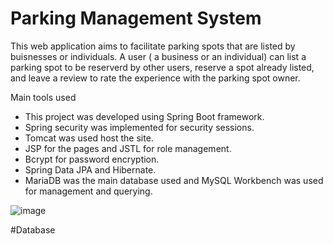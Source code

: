 # Parking Management System 

This web application aims to facilitate parking spots that are listed by buisnesses or individuals. A user ( a business or an individual)
can list a parking spot to be reserverd by other users, reserve a spot already listed, and leave a review to rate the experience with the parking spot 
owner.


Main tools used
  * This project was developed using Spring Boot framework.
  * Spring security was implemented for security sessions.
  * Tomcat was used host the site.
  * JSP for the pages and JSTL for role management.
  * Bcrypt for password encryption.
  * Spring Data JPA and Hibernate.
  * MariaDB was the main database used and MySQL Workbench was used for management and querying.

![image](https://user-images.githubusercontent.com/94082410/164548974-a1cf1945-b1f9-4c94-bd75-748108af4931.png)




#Database
